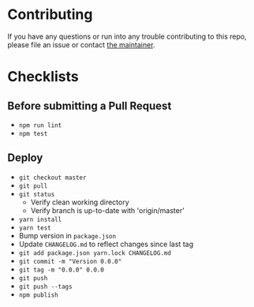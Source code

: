 # Contributing

If you have any questions or run into any trouble contributing to this repo, please file an issue or contact [the maintainer](https://github.com/jeffcarp).

# Checklists

## Before submitting a Pull Request

- `npm run lint`
- `npm test`

## Deploy

- `git checkout master`
- `git pull`
- `git status`
  - Verify clean working directory
  - Verify branch is up-to-date with 'origin/master'
- `yarn install`
- `yarn test`
- Bump version in `package.json`
- Update `CHANGELOG.md` to reflect changes since last tag
- `git add package.json yarn.lock CHANGELOG.md`
- `git commit -m "Version 0.0.0"`
- `git tag -m "0.0.0" 0.0.0`
- `git push`
- `git push --tags`
- `npm publish`

